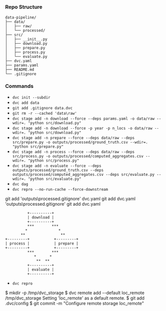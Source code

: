 # 
### Repo Structure
```
data-pipeline/
├── data/
│   ├── raw/
│   └── processed/
├── src/
│   ├── __init__.py
│   ├── download.py
│   ├── prepare.py
│   ├── process.py
│   └── evaluate.py
├── dvc.yaml
├── params.yaml
├── README.md
└── .gitignore
```

### Commands
* `dvc init --subdir`
* `dvc add data`
* `git add .gitignore data.dvc`
* `git rm -r --cached 'data\raw'`
* `dvc stage add -n download --force --deps params.yaml -o data/raw --wdir=. "python src/download.py"`
* `dvc stage add -n download --force -p year -p n_locs -o data/raw --wdir=. "python src/download.py"`
* `dvc stage add -n prepare --force --deps data/raw --deps src/prepare.py -o outputs/processed/ground_truth.csv --wdir=. "python src/prepare.py"`
* `dvc stage add -n process --force --deps data/raw --deps src/process.py -o outputs/processed/computed_aggregates.csv --wdir=. "python src/process.py"`
* `dvc stage add -n evaluate --force --deps outputs/processed/ground_truth.csv --deps outputs/processed/computed_aggregates.csv --deps src/evaluate.py --wdir=. "python src/evaluate.py"`
* `dvc dag`
* `dvc repro --no-run-cache --force-downstream`

<!--  -->
git add 'outputs\processed\.gitignore' dvc.yaml
git add dvc.yaml 'outputs\processed\.gitignore'
git add dvc.yaml

```
          +----------+
          | download |
          +----------+
          ***        ***
         *              *
       **                **
+---------+           +---------+
| process |           | prepare |
+---------+           +---------+
          ***        ***
             *      *
              **  **
          +----------+
          | evaluate |
          +----------+
```

* `dvc repro`

$ mkdir -p /tmp/dvc_storage
$ dvc remote add --default loc_remote /tmp/dvc_storage
Setting 'loc_remote' as a default remote.
$ git add .dvc/config
$ git commit -m "Configure remote storage loc_remote"